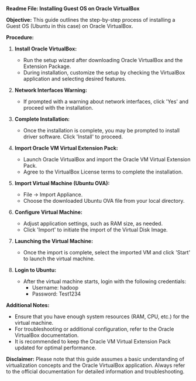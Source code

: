 **Readme File: Installing Guest OS on Oracle VirtualBox**

**Objective:**
This guide outlines the step-by-step process of installing a Guest OS (Ubuntu in this case) on Oracle VirtualBox.

**Procedure:**

1. **Install Oracle VirtualBox:**
   - Run the setup wizard after downloading Oracle VirtualBox and the Extension Package.
   - During installation, customize the setup by checking the VirtualBox application and selecting desired features.

2. **Network Interfaces Warning:**
   - If prompted with a warning about network interfaces, click 'Yes' and proceed with the installation.

3. **Complete Installation:**
   - Once the installation is complete, you may be prompted to install driver software. Click 'Install' to proceed.

4. **Import Oracle VM Virtual Extension Pack:**
   - Launch Oracle VirtualBox and import the Oracle VM Virtual Extension Pack.
   - Agree to the VirtualBox License terms to complete the installation.

5. **Import Virtual Machine (Ubuntu OVA):**
   - File -> Import Appliance.
   - Choose the downloaded Ubuntu OVA file from your local directory.

6. **Configure Virtual Machine:**
   - Adjust application settings, such as RAM size, as needed.
   - Click 'Import' to initiate the import of the Virtual Disk Image.

7. **Launching the Virtual Machine:**
   - Once the import is complete, select the imported VM and click 'Start' to launch the virtual machine.

8. **Login to Ubuntu:**
   - After the virtual machine starts, login with the following credentials:
     - Username: hadoop
     - Password: Test1234

**Additional Notes:**

- Ensure that you have enough system resources (RAM, CPU, etc.) for the virtual machine.
- For troubleshooting or additional configuration, refer to the Oracle VirtualBox documentation.
- It is recommended to keep the Oracle VM Virtual Extension Pack updated for optimal performance.

**Disclaimer:**
Please note that this guide assumes a basic understanding of virtualization concepts and the Oracle VirtualBox application. Always refer to the official documentation for detailed information and troubleshooting.
